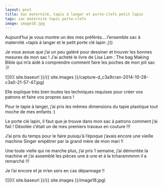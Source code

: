 ```yaml
---
layout: post
title: Sac maternité, tapis à langer et porte-clefs petit lapin
tags: sac maternite tapis porte-clefs
image: image18.jpg
---
```

Aujourd’hui je vous montre un des mes préférés….l’ensemble sac à maternité +tapis à langer et le petit porte clé lapin ;)))

Je vous avoue que j’ai un peu galéré pour dessiner et trouver les bonnes mesures de mon sac ! J’ai acheté le livre de Lisa Lam : The bag Making Bible qui m’a aidé à comprendre comment faire les poches de mon joli sac :)!

![]({{ site.baseurl }}/{{ site.images }}/capture-d_c3a9cran-2014-10-28-c3a0-21-57-47.jpg)

Elle explique très bien toutes les techniques requises pour créer vos patrons et faire vos propres sacs !

Pour le tapie à langer, j’ai pris les mêmes dimensions du tapie plastique tout moche de mes enfants :)

Le porte clé lapin, il faut que je trouve dans mon sac à patrons comment j’ai fait ! Désolée c’était un de mes premiers travaux en couture !!!

J’ai pris du temps pour le faire puisqu’à l’époque j’avais encore une vieille machine Singer empêtrer par la grand mère de mon mari !!

Une toute vielle qui ne marche plus, j’ai pris 1 semaine, j’ai démontée la machine et j’ai assemblé les pièces une à une et à la tcharammmm il a remarché !!!

Je l’ai encore et je m’en sers en cas dépannage !!

![]({{ site.baseurl }}/{{ site.images }}/image18.jpg)